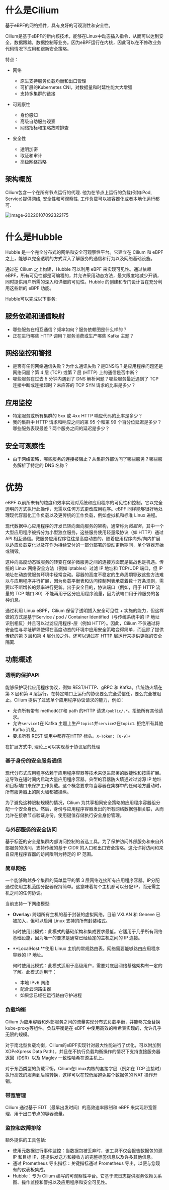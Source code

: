 # 什么是Cilium

基于eBPF的网络插件，具有良好的可观测性和安全性。

Cilium是基于eBPF的新内核技术，能够在Linux中动态插入指令，从而可以达到安全，数据跟踪，数据控制等业务。因为eBPF运行在内核，因此可以在不修改业务代码情况下应用和跟新安全策略。

特点：

- 网络

  - 原生支持服务负载均衡和出口管理
  - 可扩展的Kubernetes CNI，对数据量和时延性能大大增强
  - 支持多集群的链接

- 可观察性

  - 身份感知
  - 高级自助服务观察
  - 网络指标和策略故障排查

- 安全性

  - 透明加密
  - 取证和审计
  - 高级网络策略


## 架构概览

Cilium包含一个在所有节点运行的代理. 他为在节点上运行的负载(例如:Pod, Service)提供网络, 安全性和可观察性. 工作负载可以被容器化或者本地化运行都可. 

![image-20220107092322175](Cilium.assets/image-20220107092322175.png)

# 什么是Hubble

Hubble 是一个完全分布式的网络和安全可观察性平台。它建立在 Cilium 和 eBPF 之上，能够以完全透明的方式深入了解服务的通信和行为以及网络基础设施。

通过在 Cilium 之上构建，Hubble 可以利用 eBPF 来实现可见性。通过依赖 eBPF，所有可见性都是可编程的，并允许采用动态方法，最大限度地减少开销，同时提供用户所需的深入和详细的可见性。Hubble 的创建和专门设计旨在充分利用这些新的 eBPF 功能。

Hubble可以完成以下事务:

## 服务依赖和通信映射

- 哪些服务在相互通信？频率如何？服务依赖图是什么样的？
- 正在进行哪些 HTTP 调用？服务消费或生产哪些 Kafka 主题？

## 网络监控和警报

- 是否有任何网络通信失败？为什么通讯失败？是DNS吗？是应用程序问题还是网络问题？第 4 层 (TCP) 或第 7 层 (HTTP) 上的通信是否中断？
- 哪些服务在过去 5 分钟内遇到了 DNS 解析问题？哪些服务最近遇到了 TCP 连接中断或连接超时？未应答的 TCP SYN 请求的比率是多少？

## 应用监控

- 特定服务或所有集群的 5xx 或 4xx HTTP 响应代码的比率是多少？
- 我的集群中 HTTP 请求和响应之间的第 95 个和第 99 个百分位延迟是多少？哪些服务表现最差？两个服务之间的延迟是多少？

## 安全可观察性

-  由于网络策略，哪些服务的连接被阻止？从集群外部访问了哪些服务？哪些服务解析了特定的 DNS 名称？

# 优势

eBPF 以前所未有的粒度和效率实现对系统和应用程序的可见性和控制。它以完全透明的方式执行此操作，无需以任何方式更改应用程序。eBPF 同样能够很好地处理现代容器化工作负载以及更传统的工作负载，例如虚拟机和标准 Linux 进程。

现代数据中心应用程序的开发已转向面向服务的架构，通常称为*微服务*，其中一个大型应用程序被拆分为小型独立服务，这些服务使用轻量级协议（如 HTTP）通过 API 相互通信。微服务应用程序往往是高度动态的，随着应用程序向外/向内扩展以适应负载变化以及在作为持续交付的一部分部署的滚动更新期间，单个容器开始或销毁。

这种向高度动态微服务的转变在保护微服务之间的连接方面既是挑战也是机遇。传统的 Linux 网络安全方法（例如 iptables）过滤 IP 地址和 TCP/UDP 端口，但 IP 地址在动态微服务环境中经常变动。容器的高度不稳定的生命周期导致这些方法难以与应用程序并行扩展，因为负载平衡表和访问控制列表承载着数十万条规则，需要以不断增长的频率进行更新。出于安全目的，协议端口（例如，用于 HTTP 流量的 TCP 端口 80）不能再用于区分应用程序流量，因为该端口用于跨服务的各种消息。

通过利用 Linux eBPF，Cilium 保留了透明插入安全可见性 + 实施的能力，但这样做的方式是基于Service / pod / Container Identified（与传统系统中的 IP 地址识别相反）并且可以过滤应用程序-层（例如 HTTP）。因此，Cilium 不仅通过将安全性与寻址解耦使得在高度动态的环境中应用安全策略变得简单，而且除了提供传统的第 3 层和第 4 层分段之外，还可以通过在 HTTP 层运行来提供更强的安全隔离.

## 功能概述

### 透明的保护API

能够保护现代应用程序协议，例如 REST/HTTP、gRPC 和 Kafka。传统防火墙在第 3 层和第 4 层运行。在特定端口上运行的协议要么完全受信任，要么完全被阻止。Cilium 提供了过滤单个应用程序协议请求的能力，例如：

- 允许所有带有 method`GET`和 path 的HTTP 请求`/public/.*`。拒绝所有其他请求。
- 允许`service1`在 Kafka 主题上生产`topic1`并`service2`在`topic1`. 拒绝所有其他 Kafka 消息。
- 要求所有 REST 调用中都存在HTTP 标头。`X-Token: [0-9]+`

在扩展方式中, 理论上可以实现基于协议层的处理

### 基于身份的安全服务通信

现代分布式应用程序依赖于应用程序容器等技术来促进部署的敏捷性和按需扩展。这导致在短时间内启动大量应用程序容器。典型的容器防火墙通过过滤源 IP 地址和目标端口来保护工作负载。这个概念要求每当容器在集群中的任何地方启动时，所有服务器上的防火墙都被操纵。

为了避免这种限制规模的情况，Cilium 为共享相同安全策略的应用程序容器组分配一个安全身份。然后，身份与应用程序容器发出的所有网络数据包相关联，从而允许在接收节点验证身份。使用键值存储执行安全身份管理。

### 与外部服务的安全访问

基于标签的安全是集群内部访问控制的首选工具。为了保护访问外部服务和来自外部服务的访问，支持传统的基于 CIDR 的入口和出口安全策略。这允许将访问和来自应用程序容器的访问限制为特定的 IP 范围。

### 简单网络

一个能够跨越多个集群的简单扁平的第 3 层网络连接所有应用程序容器。IP分配通过使用主机范围分配器保持简单。这意味着每个主机都可以分配 IP，而无需主机之间的任何协调。

当前支持一下网络模型:

- **Overlay:** 跨越所有主机的基于封装的虚拟网络。目前 VXLAN 和 Geneve 已被加入，但可以启用 Linux 支持的所有封装格式。

  何时使用此模式：此模式的基础架构和集成要求最低。它适用于几乎所有网络基础设施，因为唯一的要求是通常已经给定的主机之间的 IP 连接。

- **LocalHost:**使用 Linux 主机的常规路由表。网络需要能够路由应用程序容器的 IP 地址。

  何时使用此模式：此模式适用于高级用户，需要对底层网络基础架构有一定的了解。此模式适用于：

  - 本地 IPv6 网络
  - 配合云网路由器
  - 如果您已经在运行路由守护进程

### 负载均衡

Cilium 为应用容器和外部服务之间的流量实现分布式负载平衡，并能够完全替换kube-proxy等组件。负载平衡是在 eBPF 中使用高效的哈希表实现的，允许几乎无限的规模。

对于南北型负载均衡，Cilium的eBPF实现针对最大性能进行了优化，可以附加到XDPeXpress Data Path），并且在不执行负载均衡操作的情况下支持直接服务器返回（DSR）以及 Maglev 一致性哈希在源主机上。

对于东西类型的负载平衡，Cilium在Linux内核的套接字层（例如在 TCP 连接时）执行高效的服务到后端转换，这样可以在较低层避免每个数据包的 NAT 操作开销。

### 带宽管理

Cilium 通过基于 EDT（最早出发时间）的高效速率限制和 eBPF 来实现带宽管理，用于出口节点的容器流量。

### 监控和故障排除

额外提供的工具包括:

- 使用元数据进行事件监控：当数据包被丢弃时，该工具不仅会报告数据包的源 IP 和目标 IP，还提供发送方和接收方的完整标签信息以及许多其他信息。
- 通过 Prometheus 导出指标：关键指标通过 Prometheus 导出，以便与您现有的仪表板集成。
- Hubble：专为 Cilium 编写的可观察性平台。它基于流日志提供服务依赖关系图、操作监控和警报以及应用程序和安全可见性。
